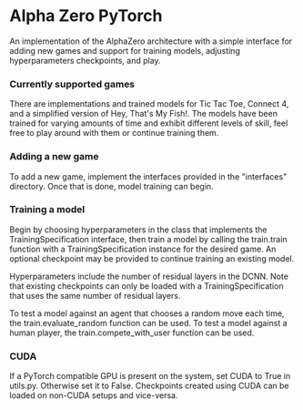 # Alpha Zero PyTorch

An implementation of the AlphaZero architecture with a simple interface for adding new games and support for training models, adjusting hyperparameters checkpoints, and play.

### Currently supported games
There are implementations and trained models for Tic Tac Toe, Connect 4, and a simplified version of Hey, That's My Fish!. The models have been trained for varying amounts of time and exhibit different levels of skill, feel free to play around with them or continue training them.

### Adding a new game
To add a new game, implement the interfaces provided in the "interfaces" directory. Once that is done, model training can begin.

### Training a model
Begin by choosing hyperparameters in the class that implements the TrainingSpecification interface, then train a model by calling the train.train function with a TrainingSpecification instance for the desired game. An optional checkpoint may be provided to continue training an existing model.

Hyperparameters include the number of residual layers in the DCNN. Note that existing checkpoints can only be loaded with a TrainingSpecification that uses the same number of residual layers.

To test a model against an agent that chooses a random move each time, the train.evaluate_random function can be used. To test a model against a human player, the train.compete_with_user function can be used.

### CUDA
If a PyTorch compatible GPU is present on the system, set CUDA to True in utils.py. Otherwise set it to False. Checkpoints created using CUDA can be loaded on non-CUDA setups and vice-versa.